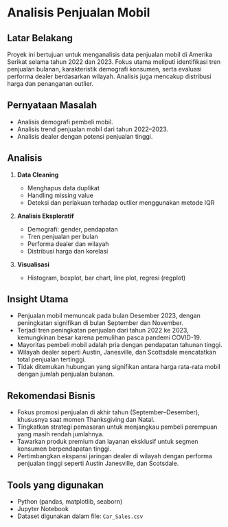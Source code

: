 # Analisis Penjualan Mobil

## Latar Belakang
Proyek ini bertujuan untuk menganalisis data penjualan mobil di Amerika Serikat selama tahun 2022 dan 2023. Fokus utama meliputi identifikasi tren penjualan bulanan, karakteristik demografi konsumen, serta evaluasi performa dealer berdasarkan wilayah. Analisis juga mencakup distribusi harga dan penanganan outlier.

## Pernyataan Masalah
- Analisis demografi pembeli mobil.
- Analisis trend penjualan mobil dari tahun 2022–2023.
- Analisis dealer dengan potensi penjualan tinggi.

## Analisis
1. **Data Cleaning**
   - Menghapus data duplikat
   - Handling missing value
   - Deteksi dan perlakuan terhadap outlier menggunakan metode IQR

2. **Analisis Eksploratif**
   - Demografi: gender, pendapatan
   - Tren penjualan per bulan
   - Performa dealer dan wilayah
   - Distribusi harga dan korelasi

3. **Visualisasi**
   - Histogram, boxplot, bar chart, line plot, regresi (regplot)

## Insight Utama
- Penjualan mobil memuncak pada bulan Desember 2023, dengan peningkatan signifikan di bulan September dan November.
- Terjadi tren peningkatan penjualan dari tahun 2022 ke 2023, kemungkinan besar karena pemulihan pasca pandemi COVID-19.
- Mayoritas pembeli mobil adalah pria dengan pendapatan tahunan tinggi.
- Wilayah dealer seperti Austin, Janesville, dan Scottsdale mencatatkan total penjualan tertinggi.
- Tidak ditemukan hubungan yang signifikan antara harga rata-rata mobil dengan jumlah penjualan bulanan.

## Rekomendasi Bisnis
- Fokus promosi penjualan di akhir tahun (September–Desember), khususnya saat momen Thanksgiving dan Natal.
- Tingkatkan strategi pemasaran untuk menjangkau pembeli perempuan yang masih rendah jumlahnya.
- Tawarkan produk premium dan layanan eksklusif untuk segmen konsumen berpendapatan tinggi.
- Pertimbangkan ekspansi jaringan dealer di wilayah dengan performa penjualan tinggi seperti Austin Janesville, dan Scotsdale.

## Tools yang digunakan
- Python (pandas, matplotlib, seaborn)
- Jupyter Notebook
- Dataset digunakan dalam file: `Car_Sales.csv`
